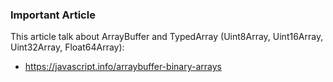 ### Important Article

This article talk about ArrayBuffer and TypedArray (Uint8Array, Uint16Array, Uint32Array, Float64Array):

- https://javascript.info/arraybuffer-binary-arrays
